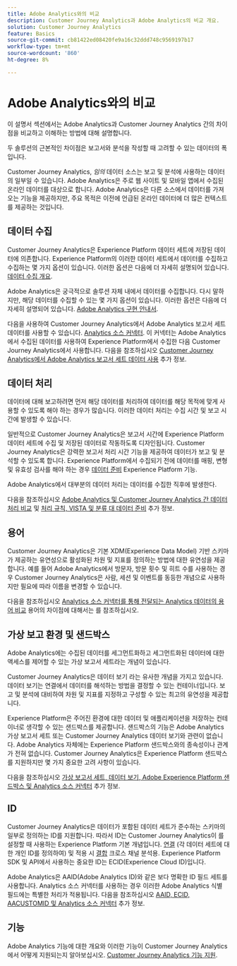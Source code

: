 ```yaml
---
title: Adobe Analytics와의 비교
description: Customer Journey Analytics과 Adobe Analytics의 비교 개요.
solution: Customer Journey Analytics
feature: Basics
source-git-commit: cb81422ed08420fe9a16c32ddd748c9569197b17
workflow-type: tm+mt
source-wordcount: '860'
ht-degree: 8%

---
```


# Adobe Analytics와의 비교

이 설명서 섹션에서는 Adobe Analytics과 Customer Journey Analytics 간의 차이점을 비교하고 이해하는 방법에 대해 설명합니다.

두 솔루션의 근본적인 차이점은 보고서와 분석을 작성할 때 고려할 수 있는 데이터의 폭입니다.

Customer Journey Analytics, *임의* 데이터 소스는 보고 및 분석에 사용하는 데이터의 일부일 수 있습니다. Adobe Analytics은 주로 웹 사이트 및 모바일 앱에서 수집된 온라인 데이터를 대상으로 합니다. Adobe Analytics은 다른 소스에서 데이터를 가져오는 기능을 제공하지만, 주요 목적은 이전에 언급된 온라인 데이터에 더 많은 컨텍스트를 제공하는 것입니다.

## 데이터 수집

Customer Journey Analytics은 Experience Platform 데이터 세트에 저장된 데이터에 의존합니다. Experience Platform의 이러한 데이터 세트에서 데이터를 수집하고 수집하는 몇 가지 옵션이 있습니다. 이러한 옵션은 다음에 더 자세히 설명되어 있습니다. [데이터 수집 개요](https://experienceleague.adobe.com/docs/analytics-platform/using/cja-data-ingestion/data-ingestion.html?lang=en).

Adobe Analytics은 궁극적으로 솔루션 자체 내에서 데이터를 수집합니다. 다시 말하지만, 해당 데이터를 수집할 수 있는 몇 가지 옵션이 있습니다. 이러한 옵션은 다음에 더 자세히 설명되어 있습니다. [Adobe Analytics 구현 안내서](https://experienceleague.adobe.com/docs/analytics/implementation/home.html?lang=ko).

다음을 사용하여 Customer Journey Analytics에서 Adobe Analytics 보고서 세트 데이터를 사용할 수 있습니다. [Analytics 소스 커넥터](https://experienceleague.adobe.com/docs/experience-platform/sources/ui-tutorials/create/adobe-applications/analytics.html?lang=ko-KR). 이 커넥터는 Adobe Analytics에서 수집된 데이터를 사용하여 Experience Platform에서 수집한 다음 Customer Journey Analytics에서 사용합니다. 다음을 참조하십시오 [Customer Journey Analytics에서 Adobe Analytics 보고서 세트 데이터 사용](https://experienceleague.adobe.com/docs/analytics-platform/using/compare-aa-cja/cja-aa-comparison/aa-data-in-cja.html?lang=ko-KR) 추가 정보.


## 데이터 처리

데이터에 대해 보고하려면 먼저 해당 데이터를 처리하여 데이터를 해당 목적에 맞게 사용할 수 있도록 해야 하는 경우가 많습니다. 이러한 데이터 처리는 수집 시간 및 보고 시간에 발생할 수 있습니다.

일반적으로 Customer Journey Analytics은 보고서 시간에 Experience Platform 데이터 세트에 수집 및 저장된 데이터로 작동하도록 디자인됩니다. Customer Journey Analytics은 강력한 보고서 처리 시간 기능을 제공하여 데이터가 보고 및 분석할 수 있도록 합니다. Experience Platform에서 수집되기 전에 데이터를 매핑, 변형 및 유효성 검사를 해야 하는 경우 [데이터 준비](https://experienceleague.adobe.com/docs/experience-platform/data-prep/home.html?lang=ko) Experience Platform 기능.

Adobe Analytics에서 대부분의 데이터 처리는 데이터를 수집한 직후에 발생한다.

다음을 참조하십시오 [Adobe Analytics 및 Customer Journey Analytics 간 데이터 처리 비교](data-processing-comparisons.md) 및 [처리 규칙, VISTA 및 분류 대 데이터 준비](https://experienceleague.adobe.com/docs/analytics-platform/using/compare-aa-cja/cja-aa-comparison/pr-vista-dataprep.html?lang=ko-KR) 추가 정보.


## 용어

Customer Journey Analytics은 기본 XDM(Experience Data Model) 기반 스키마가 제공하는 유연성으로 활성화된 차원 및 지표를 정의하는 방법에 대한 유연성을 제공합니다. 예를 들어 Adobe Analytics에서 방문자, 방문 횟수 및 히트 수를 사용하는 경우 Customer Journey Analytics은 사람, 세션 및 이벤트를 동등한 개념으로 사용하지만 필요에 따라 이름을 변경할 수 있습니다.

다음을 참조하십시오 [Analytics 소스 커넥터를 통해 전달되는 Analytics 데이터의 용어 비교](https://experienceleague.adobe.com/docs/analytics-platform/using/compare-aa-cja/cja-aa-comparison/terminology.html?lang=en) 용어의 차이점에 대해서는 를 참조하십시오.


## 가상 보고 환경 및 샌드박스

Adobe Analytics에는 수집된 데이터를 세그먼트화하고 세그먼트화된 데이터에 대한 액세스를 제어할 수 있는 가상 보고서 세트라는 개념이 있습니다.

Customer Journey Analytics은 데이터 보기 라는 유사한 개념을 가지고 있습니다. 데이터 보기는 연결에서 데이터를 해석하는 방법을 결정할 수 있는 컨테이너입니다. 보고 및 분석에 대비하여 차원 및 지표를 지정하고 구성할 수 있는 최고의 유연성을 제공합니다.

Experience Platform은 주어진 환경에 대한 데이터 및 애플리케이션을 저장하는 컨테이너로 생각할 수 있는 샌드박스를 제공합니다. 샌드박스의 기능은 Adobe Analytics 가상 보고서 세트 또는 Customer Journey Analytics 데이터 보기와 관련이 없습니다. Adobe Analytics 자체에는 Experience Platform 샌드박스와의 종속성이나 관계가 전혀 없습니다. Customer Journey Analytics은 Experience Platform 샌드박스를 지원하지만 몇 가지 중요한 고려 사항이 있습니다.

다음을 참조하십시오 [가상 보고서 세트, 데이터 보기, Adobe Experience Platform 샌드박스 및 Analytics 소스 커넥터](https://experienceleague.adobe.com/docs/analytics-platform/using/compare-aa-cja/cja-aa-comparison/vrs-dataview-sandbox-adc.html?lang=ko) 추가 정보.


## ID

Customer Journey Analytics은 데이터가 포함된 데이터 세트가 준수하는 스키마의 일부로 정의하는 ID를 지원합니다. 따라서 ID는 Customer Journey Analytics이 를 설정할 때 사용하는 Experience Platform 기본 개념입니다. [연결](../../connections/overview.md) (각 데이터 세트에 대한 개인 ID를 정의하여) 및 적용 시 [결합](../../stitching/overview.md) 크로스 채널 분석용. Experience Platform SDK 및 API에서 사용하는 중요한 ID는 ECID(Experience Cloud ID)입니다.

Adobe Analytics은 AAID(Adobe Analytics ID)와 같은 보다 명확한 ID 필드 세트를 사용합니다. Analytics 소스 커넥터를 사용하는 경우 이러한 Adobe Analytics 식별 필드에는 특별한 처리가 적용됩니다. 다음을 참조하십시오 [AAID, ECID, AACUSTOMID 및 Analytics 소스 커넥터](https://experienceleague.adobe.com/docs/analytics-platform/using/compare-aa-cja/cja-aa-comparison/aaid-ecid-adc.html?lang=en) 추가 정보.


## 기능

Adobe Analytics 기능에 대한 개요와 이러한 기능이 Customer Journey Analytics에서 어떻게 지원되는지 알아보십시오. [Customer Journey Analytics 기능 지원](https://experienceleague.adobe.com/docs/analytics-platform/using/compare-aa-cja/cja-aa-comparison/cja-aa.html?lang=en).





